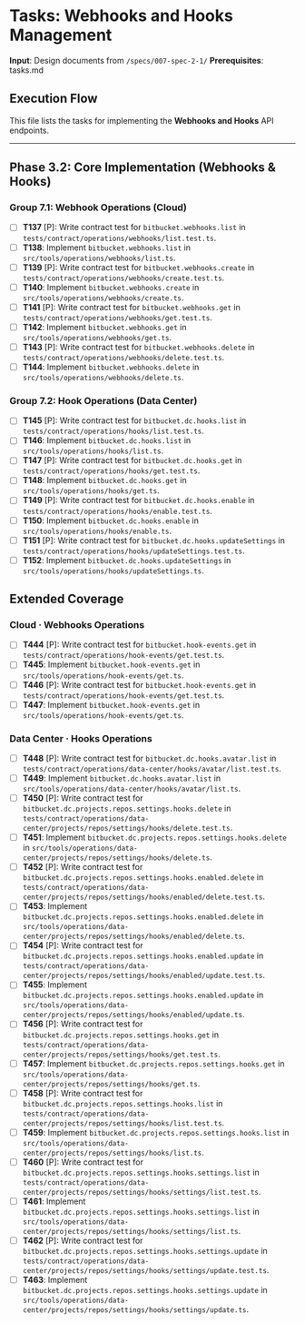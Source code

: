 # Tasks: Webhooks and Hooks Management

**Input**: Design documents from `/specs/007-spec-2-1/`
**Prerequisites**: tasks.md

## Execution Flow
This file lists the tasks for implementing the **Webhooks and Hooks** API endpoints.

---

## Phase 3.2: Core Implementation (Webhooks & Hooks)

### Group 7.1: Webhook Operations (Cloud)
- [ ] **T137** [P]: Write contract test for `bitbucket.webhooks.list` in `tests/contract/operations/webhooks/list.test.ts`.
- [ ] **T138**: Implement `bitbucket.webhooks.list` in `src/tools/operations/webhooks/list.ts`.
- [ ] **T139** [P]: Write contract test for `bitbucket.webhooks.create` in `tests/contract/operations/webhooks/create.test.ts`.
- [ ] **T140**: Implement `bitbucket.webhooks.create` in `src/tools/operations/webhooks/create.ts`.
- [ ] **T141** [P]: Write contract test for `bitbucket.webhooks.get` in `tests/contract/operations/webhooks/get.test.ts`.
- [ ] **T142**: Implement `bitbucket.webhooks.get` in `src/tools/operations/webhooks/get.ts`.
- [ ] **T143** [P]: Write contract test for `bitbucket.webhooks.delete` in `tests/contract/operations/webhooks/delete.test.ts`.
- [ ] **T144**: Implement `bitbucket.webhooks.delete` in `src/tools/operations/webhooks/delete.ts`.

### Group 7.2: Hook Operations (Data Center)
- [ ] **T145** [P]: Write contract test for `bitbucket.dc.hooks.list` in `tests/contract/operations/hooks/list.test.ts`.
- [ ] **T146**: Implement `bitbucket.dc.hooks.list` in `src/tools/operations/hooks/list.ts`.
- [ ] **T147** [P]: Write contract test for `bitbucket.dc.hooks.get` in `tests/contract/operations/hooks/get.test.ts`.
- [ ] **T148**: Implement `bitbucket.dc.hooks.get` in `src/tools/operations/hooks/get.ts`.
- [ ] **T149** [P]: Write contract test for `bitbucket.dc.hooks.enable` in `tests/contract/operations/hooks/enable.test.ts`.
- [ ] **T150**: Implement `bitbucket.dc.hooks.enable` in `src/tools/operations/hooks/enable.ts`.
- [ ] **T151** [P]: Write contract test for `bitbucket.dc.hooks.updateSettings` in `tests/contract/operations/hooks/updateSettings.test.ts`.
- [ ] **T152**: Implement `bitbucket.dc.hooks.updateSettings` in `src/tools/operations/hooks/updateSettings.ts`.

## Extended Coverage

### Cloud · Webhooks Operations
- [ ] **T444** [P]: Write contract test for `bitbucket.hook-events.get` in `tests/contract/operations/hook-events/get.test.ts`.
- [ ] **T445**: Implement `bitbucket.hook-events.get` in `src/tools/operations/hook-events/get.ts`.
- [ ] **T446** [P]: Write contract test for `bitbucket.hook-events.get` in `tests/contract/operations/hook-events/get.test.ts`.
- [ ] **T447**: Implement `bitbucket.hook-events.get` in `src/tools/operations/hook-events/get.ts`.

### Data Center · Hooks Operations
- [ ] **T448** [P]: Write contract test for `bitbucket.dc.hooks.avatar.list` in `tests/contract/operations/data-center/hooks/avatar/list.test.ts`.
- [ ] **T449**: Implement `bitbucket.dc.hooks.avatar.list` in `src/tools/operations/data-center/hooks/avatar/list.ts`.
- [ ] **T450** [P]: Write contract test for `bitbucket.dc.projects.repos.settings.hooks.delete` in `tests/contract/operations/data-center/projects/repos/settings/hooks/delete.test.ts`.
- [ ] **T451**: Implement `bitbucket.dc.projects.repos.settings.hooks.delete` in `src/tools/operations/data-center/projects/repos/settings/hooks/delete.ts`.
- [ ] **T452** [P]: Write contract test for `bitbucket.dc.projects.repos.settings.hooks.enabled.delete` in `tests/contract/operations/data-center/projects/repos/settings/hooks/enabled/delete.test.ts`.
- [ ] **T453**: Implement `bitbucket.dc.projects.repos.settings.hooks.enabled.delete` in `src/tools/operations/data-center/projects/repos/settings/hooks/enabled/delete.ts`.
- [ ] **T454** [P]: Write contract test for `bitbucket.dc.projects.repos.settings.hooks.enabled.update` in `tests/contract/operations/data-center/projects/repos/settings/hooks/enabled/update.test.ts`.
- [ ] **T455**: Implement `bitbucket.dc.projects.repos.settings.hooks.enabled.update` in `src/tools/operations/data-center/projects/repos/settings/hooks/enabled/update.ts`.
- [ ] **T456** [P]: Write contract test for `bitbucket.dc.projects.repos.settings.hooks.get` in `tests/contract/operations/data-center/projects/repos/settings/hooks/get.test.ts`.
- [ ] **T457**: Implement `bitbucket.dc.projects.repos.settings.hooks.get` in `src/tools/operations/data-center/projects/repos/settings/hooks/get.ts`.
- [ ] **T458** [P]: Write contract test for `bitbucket.dc.projects.repos.settings.hooks.list` in `tests/contract/operations/data-center/projects/repos/settings/hooks/list.test.ts`.
- [ ] **T459**: Implement `bitbucket.dc.projects.repos.settings.hooks.list` in `src/tools/operations/data-center/projects/repos/settings/hooks/list.ts`.
- [ ] **T460** [P]: Write contract test for `bitbucket.dc.projects.repos.settings.hooks.settings.list` in `tests/contract/operations/data-center/projects/repos/settings/hooks/settings/list.test.ts`.
- [ ] **T461**: Implement `bitbucket.dc.projects.repos.settings.hooks.settings.list` in `src/tools/operations/data-center/projects/repos/settings/hooks/settings/list.ts`.
- [ ] **T462** [P]: Write contract test for `bitbucket.dc.projects.repos.settings.hooks.settings.update` in `tests/contract/operations/data-center/projects/repos/settings/hooks/settings/update.test.ts`.
- [ ] **T463**: Implement `bitbucket.dc.projects.repos.settings.hooks.settings.update` in `src/tools/operations/data-center/projects/repos/settings/hooks/settings/update.ts`.

